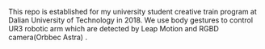 This repo is established for my university student creative train program at Dalian University of Technology in 2018.
We use body gestures to control UR3 robotic arm which are detected by Leap Motion and RGBD camera(Orbbec Astra) .
